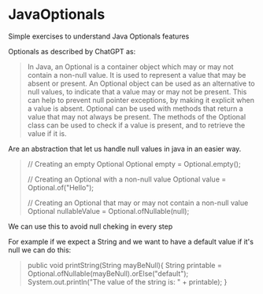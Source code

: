 # JavaOptionals
Simple exercises to understand Java Optionals features

Optionals as described by ChatGPT as: 

> In Java, an Optional is a container object which may or may not contain a non-null value. It is used to represent a value that may be absent or present. An Optional object can be used as an alternative to null values, to indicate that a value may or may not be present. This can help to prevent null pointer exceptions, by making it explicit when a value is absent. Optional can be used with methods that return a value that may not always be present. The methods of the Optional class can be used to check if a value is present, and to retrieve the value if it is.

Are an abstraction that let us handle null values in java in an easier way.



>// Creating an empty Optional
>Optional<String> empty = Optional.empty();
>
>// Creating an Optional with a non-null value
>Optional<String> value = Optional.of("Hello");
>
>// Creating an Optional that may or may not contain a non-null value
>Optional<String> nullableValue = Optional.ofNullable(null);

We can use this to avoid null cheking in every step

For example if we expect a String and we want to have a default value if it's null we can do this:

>public void printString(String mayBeNull){
>  String printable = Optional.ofNullable(mayBeNull).orElse("default");
>  System.out.println("The value of the string is: " + printable);
>}
